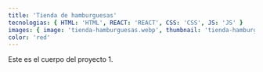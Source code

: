 ```yaml
---
title: 'Tienda de hamburguesas'
tecnologias: { HTML: 'HTML', REACT: 'REACT', CSS: 'CSS', JS: 'JS' }
images: { image: 'tienda-hamburguesas.webp', thumbnail: 'tienda-hamburguesas-hover.webp', imageTitle: 'tienda-hamburguesas-title.webp' }
color: 'red'
---
```


Este es el cuerpo del proyecto 1.
